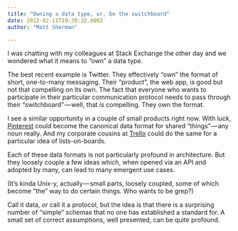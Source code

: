 ```yaml
---
title: "Owning a data type, or, be the switchboard"
date: 2012-02-11T19:39:32.000Z
author: "Matt Sherman"

---
```


I was chatting with my colleagues at Stack Exchange the other day and we wondered what it means to “own” a data type.

The best recent example is Twitter. They effectively “own” the format of short, one-to-many messaging. Their “product”, the web app, is good but not that compelling on its own. The fact that everyone who wants to participate in their particular communication protocol needs to pass through their “switchboard” — well, that _is_ compelling. They own the format.

I see a similar opportunity in a couple of small products right now. With luck, [Pinterest](http://pinterest.com/) could become the canonical data format for shared “things” — any noun really. And my corporate cousins at [Trello](http://trello.com/) could do the same for a particular idea of lists-on-boards.

Each of these data formats is not particularly profound in architecture. But they loosely couple a few ideas which, when opened via an API and adopted by many, can lead to many emergent use cases.

(It’s kinda Unix-y, actually — small parts, loosely coupled, some of which become “the” way to do certain things. Who wants to be grep?)

Call it data, or call it a protocol, but the idea is that there is a surprising number of “simple” schemas that no one has established a standard for. A small set of correct assumptions, well presented, can be quite profound.
